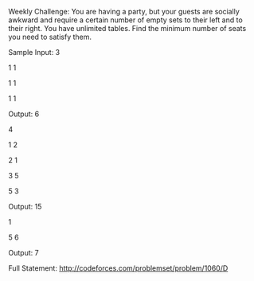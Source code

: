 Weekly Challenge:
You are having a party, but your guests are socially awkward and require a certain number of empty sets to their left and to their right. You have unlimited tables. Find the minimum number of seats you need to satisfy them.

Sample Input:
3

1 1

1 1

1 1

Output: 6

4

1 2

2 1

3 5

5 3

Output: 15

1

5 6

Output: 7

Full Statement:
http://codeforces.com/problemset/problem/1060/D